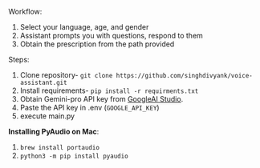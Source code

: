 Workflow:

1. Select your language, age, and gender
2. Assistant prompts you with questions, respond to them
3. Obtain the prescription from the path provided

Steps:

1. Clone repository- `git clone https://github.com/singhdivyank/voice-assistant.git`
2. Install requirements- `pip install -r requirments.txt`
3. Obtain Gemini-pro API key from [GoogleAI Studio](https://ai.google.dev/).
4. Paste the API key in .env (`GOOGLE_API_KEY`)
5. execute main.py

**Installing PyAudio on Mac**:
1. `brew install portaudio`
2. `python3 -m pip install pyaudio`

